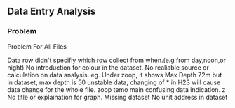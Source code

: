 ## Data Entry Analysis
### Problem
Problem For All Files

Data row didn't specifiy which row collect from when.(e.g from day,noon,or night)
No introduction for colour in the dataset.
No realiable source or calculation on data analysis. eg. Under zoop, it shows Max Depth 72m but in dataset, max depth is 50
unstable data, changing of * in H23 will cause data change for the whole file. zoop temo main
confusing data indication. z
No title or explaination for graph.
Missing dataset
No unit address in dataset 
